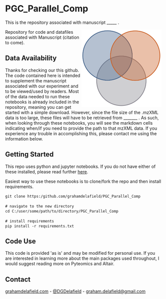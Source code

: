 # PGC_Parallel_Comp
This is the repository associated with manuscript _____ .

<img src="https://github.com/grahamdelafield/PGC_Parallel_Comp/blob/main/images/ReadmeImg.png" align="right"
     alt="Venn diagram" height="250">
     
Repository for code and datafiles associated with Manuscript (citation to come).



## Data Availability
Thanks for checking our this github. The code contained here is intended to supplement the manuscript associated with our experiment and to be viewed/used by readers. Most of the data needed to run these notebooks is already included in the repository, meaning you can get started with a simple download. However, since the file size of the .mzXML data is too large, these files will have to be retrieved from _______ . As such, when looking through these notebooks, you will see the markdown cells indicating when/if you need to provide the path to that mzXML data. If you experience any trouble in accomplishing this, please contact me using the information below. 


## Getting Started
This repo uses python and jupyter notebooks. If you do not have either of these installed, please read further [here](https://jupyter-notebook-beginner-guide.readthedocs.io/en/latest/install.html).


Easiest way to use these notebooks is to clone/fork the repo and then install requirements.
```
git clone https:/github.com/grahamdelafield/PGC_Parallel_Comp

# navigate to the new directory
cd C:/user/some/path/to/directory/PGC_Parallel_Comp

# install requirements
pip install -r requirements.txt
```

## Code Use
This code is provided 'as is' and may be modified for personal use. If you are interested in learning more about the main packages used throughout, I would suggest reading more on Pyteomics and Altair.

## Contact

[grahamdelafield.com](https://grahamdelafield.github.io) - [@DGDelafield](https://twitter.com/DGDelafield) - graham.delafield@gmail.com
